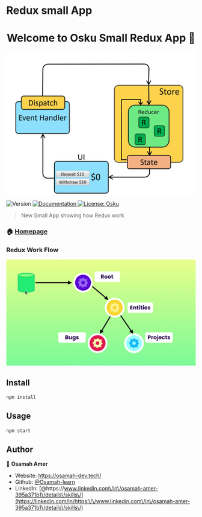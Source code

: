 # Redux small App

<h1 align="center">Welcome to Osku Small Redux App 👋</h1>
<img alt="Redux" src="./reduxdataflowdiagram-49fa8c3968371d9ef6f2a1486bd40a26.gif" />
<p>
  <img alt="Version" src="https://img.shields.io/badge/version-0.1.0-blue.svg?cacheSeconds=2592000" />
  <a href="https://github.com/reduxjs" target="_blank">
    <img alt="Documentation" src="https://img.shields.io/badge/documentation-yes-brightgreen.svg" />
  </a>
  <a href="#" target="_blank">
    <img alt="License: Osku" src="https://img.shields.io/badge/License-Osku-yellow.svg" />
  </a>
</p>

> New Small App showing how Redux work

### 🏠 [Homepage](https://github.com/Osamah-learn/ReduxApp)

### Redux Work Flow
<img alt="Redux" src="./entities.png" />

## Install

```sh
npm install
```

## Usage

```sh
npm start
```

## Author

👤 **Osamah Amer**

* Website: https://osamah-dev.tech/
* Github: [@Osamah-learn](https://github.com/Osamah-learn)
* LinkedIn: [@https:\/\/www.linkedin.com\/in\/osamah-amer-395a371b1\/details\/skills\/](https://linkedin.com/in/https:\/\/www.linkedin.com\/in\/osamah-amer-395a371b1\/details\/skills\/)

